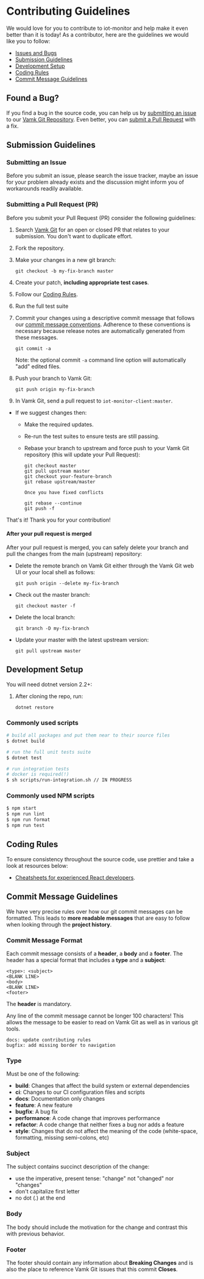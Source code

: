 # Contributing Guidelines

We would love for you to contribute to iot-monitor and help make it even better than it is today! 
As a contributor, here are the guidelines we would like you to follow:

* [Issues and Bugs](#issue)
* [Submission Guidelines](#submit)
* [Development Setup](#development)
* [Coding Rules](#rules)
* [Commit Message Guidelines](#commit)

## <a name="issue"></a> Found a Bug?

If you find a bug in the source code, you can help us by
[submitting an issue](#submit-issue) to our [Vamk Git Repository][git]. Even better, you can
[submit a Pull Request](#submit-pr) with a fix.

## <a name="submit"></a> Submission Guidelines

### <a name="submit-issue"></a> Submitting an Issue

Before you submit an issue, please search the issue tracker, maybe an issue for your problem 
already exists and the discussion might inform you of workarounds readily available.

### <a name="submit-pr"></a> Submitting a Pull Request (PR)

Before you submit your Pull Request (PR) consider the following guidelines:

1. Search [Vamk Git][pulls] for an open or closed PR
   that relates to your submission. You don't want to duplicate effort.
1. Fork the repository.
1. Make your changes in a new git branch:

   ```shell
   git checkout -b my-fix-branch master
   ```

1. Create your patch, **including appropriate test cases**.
1. Follow our [Coding Rules](#rules).
1. Run the full test suite
1. Commit your changes using a descriptive commit message that follows our
   [commit message conventions](#commit). Adherence to these conventions
   is necessary because release notes are automatically generated from these messages.

   ```shell
   git commit -a
   ```

   Note: the optional commit `-a` command line option will automatically "add" edited files.

1. Push your branch to Vamk Git:

   ```shell
   git push origin my-fix-branch
   ```

1. In Vamk Git, send a pull request to `iot-monitor-client:master`.

* If we suggest changes then:

  * Make the required updates.
  * Re-run the test suites to ensure tests are still passing.
  * Rebase your branch to upstream and force push to your Vamk Git repository (this will update your Pull Request):

    ```shell
    git checkout master
    git pull upstream master
    git checkout your-feature-branch
    git rebase upstream/master
  
    Once you have fixed conflicts
  
    git rebase --continue
    git push -f
    ```

That's it! Thank you for your contribution!

#### After your pull request is merged

After your pull request is merged, you can safely delete your branch and pull the changes
from the main (upstream) repository:

* Delete the remote branch on Vamk Git either through the Vamk Git web UI or your local shell as follows:

  ```shell
  git push origin --delete my-fix-branch
  ```

* Check out the master branch:

  ```shell
  git checkout master -f
  ```

* Delete the local branch:

  ```shell
  git branch -D my-fix-branch
  ```

* Update your master with the latest upstream version:

  ```shell
  git pull upstream master
  ```

## <a name="development"></a> Development Setup

You will need dotnet version 2.2+:

1. After cloning the repo, run:

   ```shell
   dotnet restore
   ```
   
### Commonly used scripts

```bash
# build all packages and put them near to their source files
$ dotnet build

# run the full unit tests suite
$ dotnet test

# run integration tests
# docker is required(!)
$ sh scripts/run-integration.sh // IN PROGRESS
```

### Commonly used NPM scripts

```bash
$ npm start
$ npm run lint
$ npm run format
$ npm run test
```

## <a name="rules"></a> Coding Rules

To ensure consistency throughout the source code, use prettier and take a look at resources below:

* [Cheatsheets for experienced React developers](https://github.com/typescript-cheatsheets/react-typescript-cheatsheet).

## <a name="commit"></a> Commit Message Guidelines

We have very precise rules over how our git commit messages can be formatted. This leads to **more
readable messages** that are easy to follow when looking through the **project history**.

### Commit Message Format

Each commit message consists of a **header**, a **body** and a **footer**. The header has a special
format that includes a **type** and a **subject**:

```
<type>: <subject>
<BLANK LINE>
<body>
<BLANK LINE>
<footer>
```

The **header** is mandatory.

Any line of the commit message cannot be longer 100 characters! This allows the message to be easier
to read on Vamk Git as well as in various git tools.

```
docs: update contributing rules
bugfix: add missing border to navigation
```

### Type

Must be one of the following:

* **build**: Changes that affect the build system or external dependencies
* **ci**: Changes to our CI configuration files and scripts
* **docs**: Documentation only changes
* **feature**: A new feature
* **bugfix**: A bug fix
* **performance**: A code change that improves performance
* **refactor**: A code change that neither fixes a bug nor adds a feature
* **style**: Changes that do not affect the meaning of the code (white-space, formatting, missing semi-colons, etc)

### Subject

The subject contains succinct description of the change:

* use the imperative, present tense: "change" not "changed" nor "changes"
* don't capitalize first letter
* no dot (.) at the end

### Body

The body should include the motivation for the change and contrast this with previous behavior.

### Footer

The footer should contain any information about **Breaking Changes** and is also the place to
reference Vamk Git issues that this commit **Closes**.

[git]: https://git.vamk.fi/e1900242/iot-monitor-client
[pulls]: https://git.vamk.fi/e1900242/iot-monitor-client/pulls
